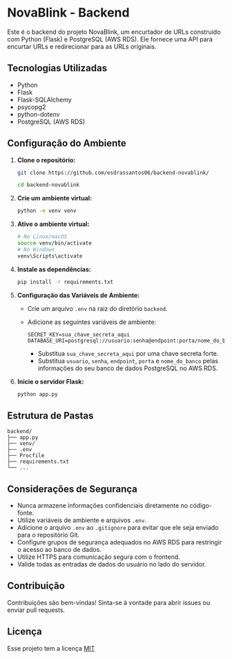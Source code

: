 # NovaBlink - Backend

Este é o backend do projeto NovaBlink, um encurtador de URLs construído com Python (Flask) e PostgreSQL (AWS RDS). Ele fornece uma API para encurtar URLs e redirecionar para as URLs originais.

## Tecnologias Utilizadas

-   Python
-   Flask
-   Flask-SQLAlchemy
-   psycopg2
-   python-dotenv
-   PostgreSQL (AWS RDS)

## Configuração do Ambiente

1.  **Clone o repositório:**

    ```bash
    git clone https://github.com/esdrassantos06/backend-novablink/

    cd backend-novablink
    ```

2.  **Crie um ambiente virtual:**

    ```bash
    python -m venv venv
    ```

3.  **Ative o ambiente virtual:**

    ```bash
    # No Linux/macOS
    source venv/bin/activate
    # No Windows
    venv\Scripts\activate
    ```

4.  **Instale as dependências:**

    ```bash
    pip install -r requirements.txt
    ```

5.  **Configuração das Variáveis de Ambiente:**

    -   Crie um arquivo `.env` na raiz do diretório `backend`.
    -   Adicione as seguintes variáveis de ambiente:

        ```
        SECRET_KEY=sua_chave_secreta_aqui
        DATABASE_URI=postgresql://usuario:senha@endpoint:porta/nome_do_banco
        ```

        -   Substitua `sua_chave_secreta_aqui` por uma chave secreta forte.
        -   Substitua `usuario`, `senha`, `endpoint`, `porta` e `nome_do_banco` pelas informações do seu banco de dados PostgreSQL no AWS RDS.

6.  **Inicie o servidor Flask:**

    ```bash
    python app.py
    ```

## Estrutura de Pastas

    
    backend/
    ├── app.py
    ├── venv/
    ├── .env
    ├── Procfile
    ├── requirements.txt
    └── ...
    

## Considerações de Segurança

-   Nunca armazene informações confidenciais diretamente no código-fonte.
-   Utilize variáveis de ambiente e arquivos `.env`.
-   Adicione o arquivo `.env` ao `.gitignore` para evitar que ele seja enviado para o repositório Git.
-   Configure grupos de segurança adequados no AWS RDS para restringir o acesso ao banco de dados.
-   Utilize HTTPS para comunicação segura com o frontend.
-   Valide todas as entradas de dados do usuário no lado do servidor.

## Contribuição

Contribuições são bem-vindas! Sinta-se à vontade para abrir issues ou enviar pull requests.

## Licença

Esse projeto tem a licença [MIT](LICENSE)
